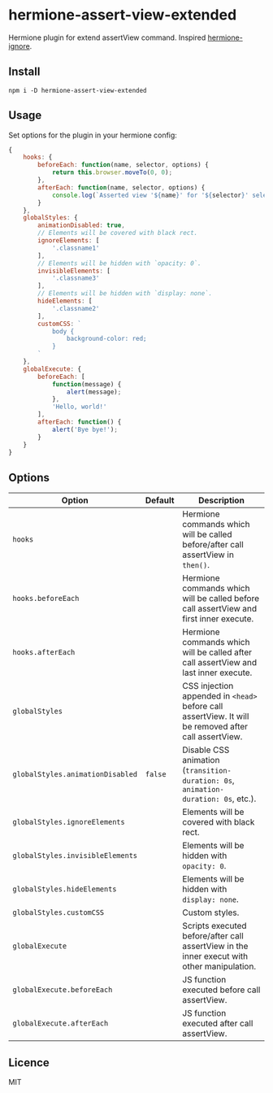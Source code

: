 # hermione-assert-view-extended

Hermione plugin for extend assertView command. Inspired [hermione-ignore](https://github.com/deemidroll/hermione-ignore).

## Install

```
npm i -D hermione-assert-view-extended
```

## Usage

Set options for the plugin in your hermione config:
```js
{
    hooks: {
        beforeEach: function(name, selector, options) {
            return this.browser.moveTo(0, 0);
        },
        afterEach: function(name, selector, options) {
            console.log(`Asserted view '${name}' for '${selector}' selector.`);
        }
    },
    globalStyles: {
        animationDisabled: true,
        // Elements will be covered with black rect.
        ignoreElements: [
            '.classname1'
        ],
        // Elements will be hidden with `opacity: 0`.
        invisibleElements: [
            '.classname3'
        ],
        // Elements will be hidden with `display: none`.
        hideElements: [
            '.classname2'
        ],
        customCSS: `
            body {
                background-color: red;
            }
        `
    },
    globalExecute: {
        beforeEach: [
            function(message) {
                alert(message);
            },
            'Hello, world!'
        ],
        afterEach: function() {
            alert('Bye bye!');
        }
    }
}
```

## Options

| Option | Default | Description |
| --- | --- | --- |
| `hooks` | | Hermione commands which will be called before/after call assertView in `then()`. |
| `hooks.beforeEach` | | Hermione commands which will be called before call assertView and first inner execute. |
| `hooks.afterEach` | | Hermione commands which will be called after call assertView and last inner execute. |
| `globalStyles` | | CSS injection appended in `<head>` before call assertView. It will be removed after call assertView. |
| `globalStyles.animationDisabled` | `false` | Disable CSS animation (`transition-duration: 0s`, `animation-duration: 0s`, etc.). |
| `globalStyles.ignoreElements` | | Elements will be covered with black rect. |
| `globalStyles.invisibleElements` | | Elements will be hidden with `opacity: 0`. |
| `globalStyles.hideElements` | | Elements will be hidden with `display: none`. |
| `globalStyles.customCSS` | | Custom styles. |
| `globalExecute` | | Scripts executed before/after call assertView in the inner execut with other manipulation. |
| `globalExecute.beforeEach` | | JS function executed before call assertView. |
| `globalExecute.afterEach` | | JS function executed after call assertView. |

## Licence

MIT
